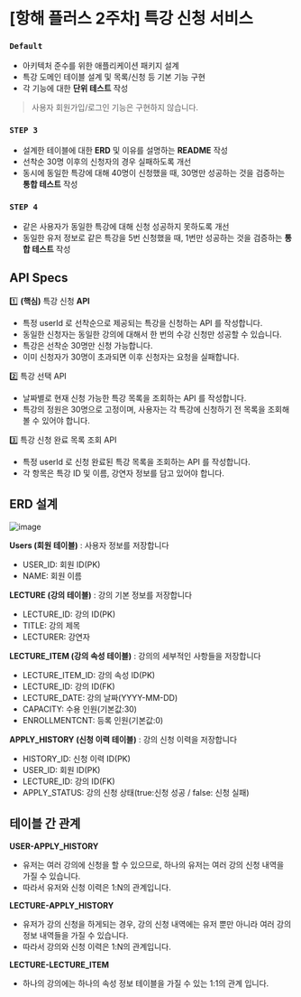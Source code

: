 # [항해 플러스 2주차] 특강 신청 서비스

### **`Default`**
- 아키텍처 준수를 위한 애플리케이션 패키지 설계
- 특강 도메인 테이블 설계 및 목록/신청 등 기본 기능 구현
- 각 기능에 대한 **단위 테스트** 작성
  
> 사용자 회원가입/로그인 기능은 구현하지 않습니다.

### **`STEP 3`**
- 설계한 테이블에 대한 **ERD** 및 이유를 설명하는 **README** 작성
- 선착순 30명 이후의 신청자의 경우 실패하도록 개선
- 동시에 동일한 특강에 대해 40명이 신청했을 때, 30명만 성공하는 것을 검증하는 **통합 테스트** 작성

### **`STEP 4`**
- 같은 사용자가 동일한 특강에 대해 신청 성공하지 못하도록 개선
- 동일한 유저 정보로 같은 특강을 5번 신청했을 때, 1번만 성공하는 것을 검증하는 **통합 테스트** 작성

## API Specs

1️⃣ **(핵심)** 특강 신청 **API**

- 특정 userId 로 선착순으로 제공되는 특강을 신청하는 API 를 작성합니다.
- 동일한 신청자는 동일한 강의에 대해서 한 번의 수강 신청만 성공할 수 있습니다.
- 특강은 선착순 30명만 신청 가능합니다.
- 이미 신청자가 30명이 초과되면 이후 신청자는 요청을 실패합니다.

2️⃣ 특강 선택 API 

- 날짜별로 현재 신청 가능한 특강 목록을 조회하는 API 를 작성합니다.
- 특강의 정원은 30명으로 고정이며, 사용자는 각 특강에 신청하기 전 목록을 조회해 볼 수 있어야 합니다.

3️⃣  특강 신청 완료 목록 조회 API

- 특정 userId 로 신청 완료된 특강 목록을 조회하는 API 를 작성합니다.
- 각 항목은 특강 ID 및 이름, 강연자 정보를 담고 있어야 합니다.


## ERD 설계
![image](https://github.com/user-attachments/assets/4dc5c247-8d84-473c-b852-58713ba1a574)

**Users (회원 테이블)** : 사용자 정보를 저장합니다
- USER_ID: 회원 ID(PK)
- NAME: 회원 이름

**LECTURE (강의 테이블)** : 강의 기본 정보를 저장합니다
- LECTURE_ID: 강의 ID(PK)
- TITLE: 강의 제목
- LECTURER: 강연자

**LECTURE_ITEM (강의 속성 테이블)** : 강의의 세부적인 사항들을 저장합니다
- LECTURE_ITEM_ID: 강의 속성 ID(PK)
- LECTURE_ID: 강의 ID(FK)
- LECTURE_DATE: 강의 날짜(YYYY-MM-DD)
- CAPACITY: 수용 인원(기본값:30)
- ENROLLMENTCNT: 등록 인원(기본값:0)
  
**APPLY_HISTORY (신청 이력 테이블)** : 강의 신청 이력을 저장합니다
- HISTORY_ID: 신청 이력 ID(PK)
- USER_ID: 회원 ID(PK)
- LECTURE_ID: 강의 ID(FK)
- APPLY_STATUS: 강의 신청 상태(true:신청 성공 / false: 신청 실패)

## 테이블 간 관계
**USER-APPLY_HISTORY**
- 유저는 여러 강의에 신청을 할 수 있으므로, 하나의 유저는 여러 강의 신청 내역을 가질 수 있습니다.
- 따라서 유저와 신청 이력은 1:N의 관계입니다.

**LECTURE-APPLY_HISTORY**
- 유저가 강의 신청을 하게되는 경우, 강의 신청 내역에는 유저 뿐만 아니라 여러 강의 정보 내역들을 가질 수 있습니다.
- 따라서 강의와 신청 이력은 1:N의 관계입니다.

**LECTURE-LECTURE_ITEM** 
- 하나의 강의에는 하나의 속성 정보 테이블을 가질 수 있는 1:1의 관계 입니다. 




